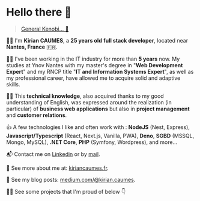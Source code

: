 # Hello there 👋

> [General Kenobi... 🤺](https://youtu.be/rEq1Z0bjdwc)

💁‍♂️ I'm **Kirian CAUMES**, a **25 years old** **full stack developer**, located near **Nantes, France** 🇫🇷.

👨‍🎓 I've been working in the IT industry for more than **5 years** now. My studies at Ynov Nantes with my master's degree in "**Web Development Expert**" and my RNCP title "**IT and Information Systems Expert**", as well as my professional career, have allowed me to acquire solid and adaptive skills.

👷‍♂️ This **technical knowledge**, also acquired thanks to my good understanding of English, was expressed around the realization (in particular) of **business web applications** but also in **project management** and **customer relations**.

👍 A few technologies I like and often work with : **NodeJS** (Nest, Express), **Javascript/Typescript** (React, Next.js, Vanilla, PWA), **Deno**, **SGBD** (MSSQL, Mongo, MySQL), **.NET Core**, **PHP** (Symfony, Wordpress), and more...

📬 Contact me on [Linkedin](https://www.linkedin.com/in/kirian-caumes-120a0513a/) or by [mail](mailto:kirian.caumes@gmail.com).

🔗 See more about me at: [kiriancaumes.fr](https://kiriancaumes.fr).

📰 See my blog posts: [medium.com/@kirian.caumes](https://medium.com/@kirian.caumes).

👨‍💻 See some projects that I'm proud of below 👇
